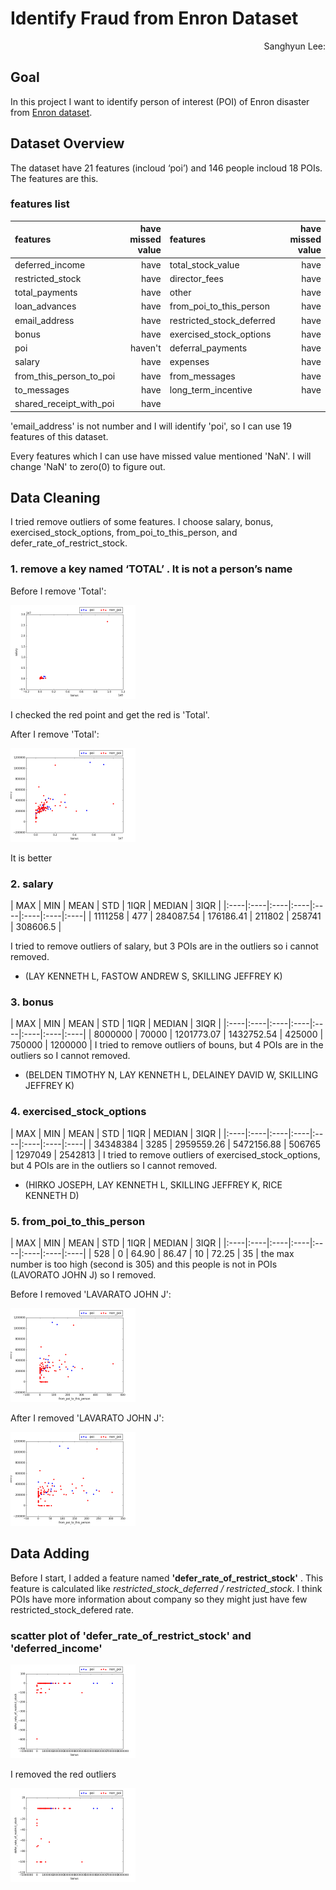 # Identify Fraud from Enron Dataset

<p style="text-align: right;">Sanghyun Lee:</p>

## Goal
In this project I want to identify person of interest (POI) of Enron disaster from [Enron dataset](https://www.cs.cmu.edu/~./enron/).

## Dataset Overview
The dataset have 21 features (incloud ‘poi’) and 146 people incloud 18 POIs. The features are this.

### features list

| features   | have missed value | features   | have missed value|
|:-----------|------------:|:-----------|------------:|
| deferred_income       |        have |total_stock_value    |     have |
| restricted_stock     |      have |director_fees    |     have |
| total_payments       |        have |  other    |     have |
| loan_advances       |       have |   from_poi_to_this_person    |     have |
| email_address    |     have |  restricted_stock_deferred    |     have |
| bonus    |     have |  exercised_stock_options    |     have |  
| poi    |     haven't |  deferral_payments    |     have |
| salary    |     have |  expenses    |     have |  
| from_this_person_to_poi    |     have |  from_messages    |     have |
| to_messages    |     have |  long_term_incentive    |     have |
| shared_receipt_with_poi    |     have |


'email_address' is not number and I will identify 'poi', so
I can use 19 features of this dataset.

Every features which I can use have missed value mentioned 'NaN'. I will change 'NaN' to zero(0) to figure out.

## Data Cleaning

I tried remove outliers of some features.
I choose salary, bonus, exercised_stock_options, from_poi_to_this_person, and defer_rate_of_restrict_stock.

### 1.  remove a key named ‘TOTAL’ . It is not a person’s name

Before I remove 'Total':

<img src="https://github.com/crespo86/uda-ml/raw/master/uda_figure_1-1.png" alt="Drawing" style="width: 200px;"/>

I checked the red point and get the red is 'Total'.

After I remove 'Total':

<img src="https://github.com/crespo86/uda-ml/raw/master/uda_figure_1-2.png" alt="Drawing" style="width: 200px;"/>

It is better

### 2.  salary

| MAX | MIN | MEAN | STD | 1IQR | MEDIAN | 3IQR |
|:----|:----|:----|:----|:----|:----|:----|:----|
| 1111258 | 477 | 284087.54 | 176186.41 | 211802 | 258741 | 308606.5 |

I tried to remove outliers of salary, but 3 POIs are in the outliers so i cannot removed.
 - (LAY KENNETH L, FASTOW ANDREW S, SKILLING JEFFREY K)


 ### 3. bonus
 | MAX | MIN | MEAN | STD | 1IQR | MEDIAN | 3IQR |
 |:----|:----|:----|:----|:----|:----|:----|:----|
 | 8000000 | 70000 | 1201773.07 | 1432752.54 | 425000 | 750000 | 1200000 |
 I tried to remove outliers of bouns, but 4 POIs are in the outliers so I cannot removed.
 -  (BELDEN TIMOTHY N, LAY KENNETH L, DELAINEY DAVID W, SKILLING JEFFREY K)

### 4. exercised_stock_options
| MAX | MIN | MEAN | STD | 1IQR | MEDIAN | 3IQR |
|:----|:----|:----|:----|:----|:----|:----|:----|
| 34348384 | 3285 | 2959559.26 | 5472156.88 | 506765 | 1297049 | 2542813 |
I tried to remove outliers of exercised_stock_options, but 4 POIs are in the outliers so I cannot removed.
-  (HIRKO JOSEPH, LAY KENNETH L, SKILLING JEFFREY K, RICE KENNETH D)

### 5. from_poi_to_this_person
| MAX | MIN | MEAN | STD | 1IQR | MEDIAN | 3IQR |
|:----|:----|:----|:----|:----|:----|:----|:----|
| 528 | 0 | 64.90 | 86.47 | 10 | 72.25 | 35 |
the max number is too high (second is 305) and this people is not in POIs (LAVORATO JOHN J) so I removed.

Before I removed 'LAVARATO JOHN J':

<img src="https://github.com/crespo86/uda-ml/raw/master/uda_figure_1-3.png" alt="Drawing" style="width: 200px;"/>

After I removed 'LAVARATO JOHN J':

<img src="https://github.com/crespo86/uda-ml/raw/master/uda_figure_1-4.png" alt="Drawing" style="width: 200px;"/>

## Data Adding
Before I start, I added a feature named **'defer_rate_of_restrict_stock'** . This feature is calculated like _restricted_stock_deferred  /  restricted_stock_. I think POIs have more information about company so they might just have few restricted_stock_defered rate.

### scatter plot of 'defer_rate_of_restrict_stock' and 'deferred_income'

<img src="https://github.com/crespo86/uda-ml/raw/master/figure_1-8.png" alt="Drawing" style="width: 200px;"/>

I removed the red outliers

<img src="https://github.com/crespo86/uda-ml/raw/master/figure_1-7.png" alt="Drawing" style="width: 200px;"/>
